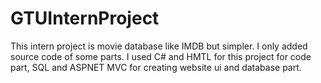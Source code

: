 # GTUInternProject
This intern project is movie database like IMDB but simpler. I only added source code of some parts.
I used C# and HMTL for this project for code part, SQL and ASPNET MVC for creating website ui and database part.
